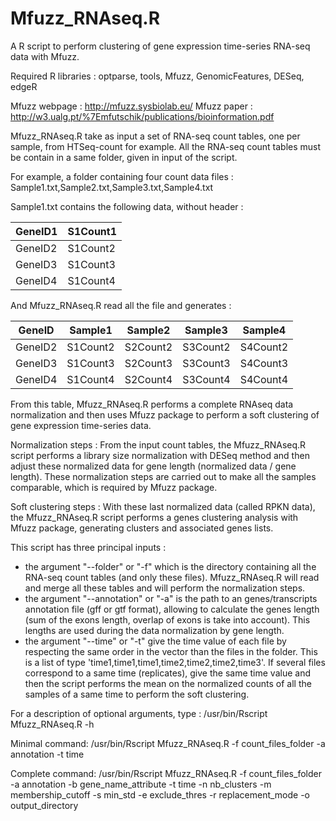 # Mfuzz_RNAseq.R
A R script to perform clustering of gene expression time-series RNA-seq data with Mfuzz.

Required R libraries :
optparse, tools, Mfuzz, GenomicFeatures, DESeq, edgeR

Mfuzz webpage : http://mfuzz.sysbiolab.eu/
Mfuzz paper : http://w3.ualg.pt/%7Emfutschik/publications/bioinformation.pdf

Mfuzz_RNAseq.R take as input a set of RNA-seq count tables, one per sample, from HTSeq-count for example. All the RNA-seq count tables must be contain in a same folder, given in input of the script. 

For example, a folder containing four count data files : Sample1.txt,Sample2.txt,Sample3.txt,Sample4.txt

Sample1.txt contains the following data, without header :

| GeneID1       | S1Count1        |
| ---| ---
| GeneID2       | S1Count2        |
| GeneID3       | S1Count3        |
| GeneID4       | S1Count4        |

And Mfuzz_RNAseq.R read all the file and generates :

| GeneID        | Sample1         | Sample2         | Sample3         | Sample4         |
--- | --- | ---| ---| ---
| GeneID2       | S1Count2        | S2Count2        | S3Count2        | S4Count2        |
| GeneID3       | S1Count3        | S2Count3        | S3Count3        | S4Count3        |
| GeneID4       | S1Count4        | S2Count4        | S3Count4        | S4Count4        |

From this table, Mfuzz_RNAseq.R performs a complete RNAseq data normalization and then uses Mfuzz package to perform a soft clustering of gene expression time-series data.

Normalization steps : From the input count tables, the Mfuzz_RNAseq.R script performs a library size normalization with DESeq method and then adjust these normalized data for gene length (normalized data / gene length). These normalization steps are carried out to make all the samples comparable, which is required by Mfuzz package.

Soft clustering steps : With these last normalized data (called RPKN data), the Mfuzz_RNAseq.R script performs a genes clustering analysis with Mfuzz package, generating clusters and associated genes lists.

This script has three principal inputs : 
- the argument "--folder" or "-f" which is the directory containing all the RNA-seq count tables (and only these files).
  Mfuzz_RNAseq.R will read and merge all these tables and will perform the normalization steps.
- the argument "--annotation" or "-a" is the path to an genes/transcripts annotation file (gff or gtf format), allowing 
  to calculate the genes length (sum of the exons length, overlap of exons is take into account). This lengths are used 
  during the data normalization by gene length.
- the argument "--time" or "-t" give the time value of each file by respecting the same order in the vector than the files in 
  the folder. This  is a list of type 'time1,time1,time1,time2,time2,time2,time3'. 
  If several files correspond to a same time (replicates), give the same time value and then the script performs the mean on 
  the normalized counts of all the samples of a same time to perform the soft clustering.

For a description of optional arguments, type : 
      /usr/bin/Rscript Mfuzz_RNAseq.R -h

Minimal command: 
      /usr/bin/Rscript Mfuzz_RNAseq.R -f count_files_folder -a annotation -t time

Complete command: 
      /usr/bin/Rscript Mfuzz_RNAseq.R -f count_files_folder -a annotation -b gene_name_attribute -t time -n nb_clusters 
      -m membership_cutoff -s min_std -e exclude_thres -r replacement_mode -o output_directory

